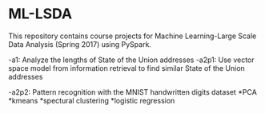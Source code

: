 # ML-LSDA
This repository contains course projects for Machine Learning-Large Scale Data Analysis (Spring 2017) using PySpark. 

-a1: Analyze the lengths of State of the Union addresses
-a2p1: Use vector space model from information retrieval to find similar State of the Union addresses

-a2p2: Pattern recognition with the MNIST handwritten digits dataset 
  *PCA
  *kmeans
  *spectural clustering
  *logistic regression


